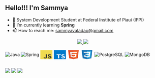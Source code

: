 ## Hello!!! I'm Sammya

- 🔭 System Development Student at Federal Institute of Piaui (IFPI)
- 🌱 I’m currently learning **Spring**
- 📫 How to reach me: sammyavaladao@gmail.com

<div align="center">
  <a href="https://github.com/DevBatista1">
    <img height="180em" src="https://github-readme-stats.vercel.app/api?username=samleticias&show_icons=true&theme=dracula&include_all_commits=true&count_private=true"/>
    <img height="180em" src="https://github-readme-stats.vercel.app/api/top-langs/?username=samleticias&layout=compact&langs_count=7&theme=dracula"/>
  </a>
</div>
<div style="display: inline_block"><br>
  <img align="center" alt="Java" height="30" width="40" src="https://cdn.jsdelivr.net/gh/devicons/devicon@latest/icons/java/java-original.svg">       
  <img align="center" alt="Spring" height="30" width="40" src="https://cdn.jsdelivr.net/gh/devicons/devicon@latest/icons/spring/spring-original.svg">
  <img align="center" alt="JavaScript" height="30" width="40" src="https://raw.githubusercontent.com/devicons/devicon/master/icons/javascript/javascript-original.svg">
  <img align="center" alt="TypeScript" height="30" width="40" src="https://raw.githubusercontent.com/devicons/devicon/master/icons/typescript/typescript-original.svg">
  <img align="center" alt="HTML5" height="30" width="40" src="https://raw.githubusercontent.com/devicons/devicon/master/icons/html5/html5-original.svg">
  <img align="center" alt="CSS3" height="30" width="40" src="https://raw.githubusercontent.com/devicons/devicon/master/icons/css3/css3-original.svg">
  <img align="center" alt="PostgreSQL" height="40" width="40" src="https://profilinator.rishav.dev/skills-assets/postgresql-original-wordmark.svg">
  <img align="center" alt="MongoDB" height="40" width="40" src="https://profilinator.rishav.dev/skills-assets/mongodb-original-wordmark.svg">
</div>

##

<div>
  <a href="https://www.linkedin.com/in/sammyavaladao/" target="_blank"><img src="https://img.shields.io/badge/-LinkedIn-%230077B5?style=for-the-badge&logo=linkedin&logoColor=white" target="_blank"></a>
  <a href="mailto:sammyavaladao@gmail.com" target="_blank"><img src="https://img.shields.io/badge/-Gmail-%23333?style=for-the-badge&logo=gmail&logoColor=white" target="_blank"></a>
  <a href="https://www.instagram.com/samleticias/" target="_blank"><img src="https://img.shields.io/badge/-Instagram-%23E4405F?style=for-the-badge&logo=instagram&logoColor=white" target="_blank"></a>
</div>
